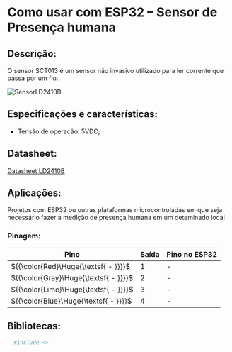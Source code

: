 
# Como usar com ESP32 – Sensor de Presença humana

## Descrição:

O sensor SCT013 é um sensor não invasivo utilizado para ler corrente que passa por um fio.


![SensorLD2410B](./SCT013.png)

## Especificações e características:

 - Tensão de operação: 5VDC;

## Datasheet:

[Datasheet LD2410B](https://github.com/welintonbg/EnergyMonitoring/blob/main/Sensores/HLK-LD2410B/datasheetLD2410B.pdf)

## Aplicações:

Projetos com ESP32 ou outras plataformas microcontroladas em que seja necessário fazer a medição de presença humana em um deteminado local

### Pinagem:

| Pino          | Saída      | Pino no ESP32          |
| ------------- | ---------- | ---------------------- |
| ${{\color{Red}\Huge{\textsf{  - \}}}}\$      | 1          |- |
| ${{\color{Gray}\Huge{\textsf{  - \}}}}\$      | 2         |-   |
| ${{\color{Lime}\Huge{\textsf{  - \}}}}\$       | 3         | -      |
| ${{\color{Blue}\Huge{\textsf{  - \}}}}\$        | 4         | -       |


## Bibliotecas:

```bash 
  #include <>
```


